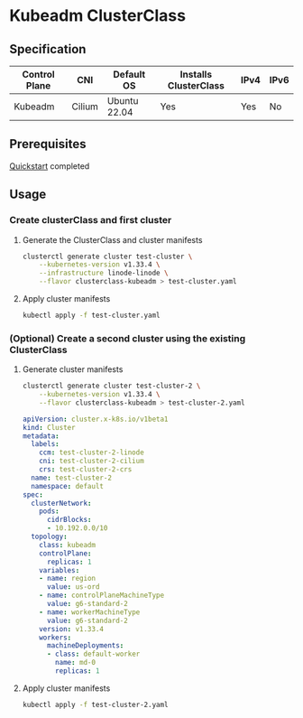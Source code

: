 # Kubeadm ClusterClass
## Specification
| Control Plane | CNI    | Default OS   | Installs ClusterClass | IPv4 | IPv6 |
|---------------|--------|--------------|-----------------------|------|------|
| Kubeadm       | Cilium | Ubuntu 22.04 | Yes                   | Yes  | No   |
## Prerequisites
[Quickstart](../getting-started.md) completed
## Usage
### Create clusterClass and first cluster
1. Generate the ClusterClass and cluster manifests
    ```bash
    clusterctl generate cluster test-cluster \
        --kubernetes-version v1.33.4 \
        --infrastructure linode-linode \
        --flavor clusterclass-kubeadm > test-cluster.yaml
    ```
2. Apply cluster manifests
    ```bash
    kubectl apply -f test-cluster.yaml
    ```
### (Optional) Create a second cluster using the existing ClusterClass
1.  Generate cluster manifests
      ```bash
      clusterctl generate cluster test-cluster-2 \
          --kubernetes-version v1.33.4 \
          --flavor clusterclass-kubeadm > test-cluster-2.yaml
      ```
      ```yaml
      apiVersion: cluster.x-k8s.io/v1beta1
      kind: Cluster
      metadata:
        labels:
          ccm: test-cluster-2-linode
          cni: test-cluster-2-cilium
          crs: test-cluster-2-crs
        name: test-cluster-2
        namespace: default
      spec:
        clusterNetwork:
          pods:
            cidrBlocks:
            - 10.192.0.0/10
        topology:
          class: kubeadm
          controlPlane:
            replicas: 1
          variables:
          - name: region
            value: us-ord
          - name: controlPlaneMachineType
            value: g6-standard-2
          - name: workerMachineType
            value: g6-standard-2
          version: v1.33.4
          workers:
            machineDeployments:
            - class: default-worker
              name: md-0
              replicas: 1
      ```
2. Apply cluster manifests
    ```bash
    kubectl apply -f test-cluster-2.yaml
    ```
